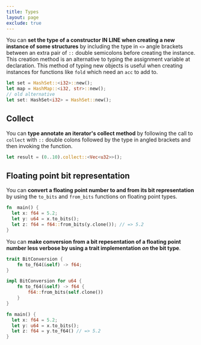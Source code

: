```yaml
---
title: Types
layout: page
exclude: true
---
```


You can **set the type of a constructor IN LINE when creating a new instance of some structures** by including the type in `<>` angle brackets between an extra pair of `::` double semicolons before creating the instance. This creation method is an alternative to typing the assignment variable at declaration. This method of typing new objects is useful when creating instances for functions like `fold` which need an `acc` to add to.
```rust
let set = HashSet::<i32>::new();
let map = HashMap::<i32, str>::new();
// old alternative
let set: HashSet<i32> = HashSet::new();
```

## Collect

You can **type annotate an iterator's collect method** by following the call to `collect` with `::` double colons followed by the type in angled brackets and then invoking the function.
```rust
let result = (0..10).collect::<Vec<u32>>();
```

## Floating point bit representation

You can **convert a floating point number to and from its bit representation** by using the `to_bits` and `from_bits` functions on floating point types.
```rust
fn  main() {
  let x: f64 = 5.2;
  let y: u64 = x.to_bits();
  let z: f64 = f64::from_bits(y.clone()); // => 5.2
}
```

You can **make conversion from a bit repesentation of a floating point number less verbose by using a trait implementation *on* the bit type**.
```rust
trait BitConversion {
    fn to_f64(&self) -> f64;
}

impl BitConversion for u64 {
    fn to_f64(&self) -> f64 {
        f64::from_bits(self.clone())
    }
}

fn main() {
  let x: f64 = 5.2;
  let y: u64 = x.to_bits();
  let z: f64 = y.to_f64() // => 5.2
}
```